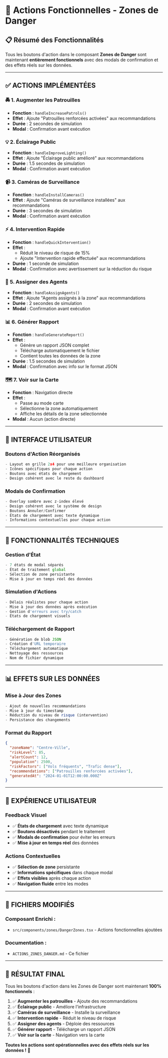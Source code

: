 # 🎯 Actions Fonctionnelles - Zones de Danger

## 📋 Résumé des Fonctionnalités

Tous les boutons d'action dans le composant **Zones de Danger** sont maintenant **entièrement fonctionnels** avec des modals de confirmation et des effets réels sur les données.

---

## ✅ **ACTIONS IMPLÉMENTÉES**

### 🚔 **1. Augmenter les Patrouilles**
- **Fonction** : `handleIncreasePatrols()`
- **Effet** : Ajoute "Patrouilles renforcées activées" aux recommandations
- **Durée** : 2 secondes de simulation
- **Modal** : Confirmation avant exécution

### 💡 **2. Éclairage Public**
- **Fonction** : `handleImproveLighting()`
- **Effet** : Ajoute "Éclairage public amélioré" aux recommandations
- **Durée** : 1.5 secondes de simulation
- **Modal** : Confirmation avant exécution

### 📹 **3. Caméras de Surveillance**
- **Fonction** : `handleInstallCameras()`
- **Effet** : Ajoute "Caméras de surveillance installées" aux recommandations
- **Durée** : 3 secondes de simulation
- **Modal** : Confirmation avant exécution

### ⚡ **4. Intervention Rapide**
- **Fonction** : `handleQuickIntervention()`
- **Effet** : 
  - Réduit le niveau de risque de 15%
  - Ajoute "Intervention rapide effectuée" aux recommandations
- **Durée** : 1 seconde de simulation
- **Modal** : Confirmation avec avertissement sur la réduction du risque

### 👥 **5. Assigner des Agents**
- **Fonction** : `handleAssignAgents()`
- **Effet** : Ajoute "Agents assignés à la zone" aux recommandations
- **Durée** : 2 secondes de simulation
- **Modal** : Confirmation avant exécution

### 📊 **6. Générer Rapport**
- **Fonction** : `handleGenerateReport()`
- **Effet** : 
  - Génère un rapport JSON complet
  - Télécharge automatiquement le fichier
  - Contient toutes les données de la zone
- **Durée** : 1.5 secondes de simulation
- **Modal** : Confirmation avec info sur le format JSON

### 🗺️ **7. Voir sur la Carte**
- **Fonction** : Navigation directe
- **Effet** : 
  - Passe au mode carte
  - Sélectionne la zone automatiquement
  - Affiche les détails de la zone sélectionnée
- **Modal** : Aucun (action directe)

---

## 🎨 **INTERFACE UTILISATEUR**

### **Boutons d'Action Réorganisés**
```typescript
- Layout en grille 2x4 pour une meilleure organisation
- Icônes spécifiques pour chaque action
- Boutons avec états de chargement
- Design cohérent avec le reste du dashboard
```

### **Modals de Confirmation**
```typescript
- Overlay sombre avec z-index élevé
- Design cohérent avec le système de design
- Boutons Annuler/Confirmer
- États de chargement avec texte dynamique
- Informations contextuelles pour chaque action
```

---

## 🔧 **FONCTIONNALITÉS TECHNIQUES**

### **Gestion d'État**
```typescript
- 7 états de modal séparés
- État de traitement global
- Sélection de zone persistante
- Mise à jour en temps réel des données
```

### **Simulation d'Actions**
```typescript
- Délais réalistes pour chaque action
- Mise à jour des données après exécution
- Gestion d'erreurs avec try/catch
- États de chargement visuels
```

### **Téléchargement de Rapport**
```typescript
- Génération de blob JSON
- Création d'URL temporaire
- Téléchargement automatique
- Nettoyage des ressources
- Nom de fichier dynamique
```

---

## 📊 **EFFETS SUR LES DONNÉES**

### **Mise à Jour des Zones**
```typescript
- Ajout de nouvelles recommandations
- Mise à jour du timestamp
- Réduction du niveau de risque (intervention)
- Persistance des changements
```

### **Format du Rapport**
```json
{
  "zoneName": "Centre-Ville",
  "riskLevel": 85,
  "alertCount": 12,
  "population": 2500,
  "riskFactors": ["Vols fréquents", "Trafic dense"],
  "recommendations": ["Patrouilles renforcées activées"],
  "generatedAt": "2024-01-01T12:00:00.000Z"
}
```

---

## 🚀 **EXPÉRIENCE UTILISATEUR**

### **Feedback Visuel**
- ✅ **États de chargement** avec texte dynamique
- ✅ **Boutons désactivés** pendant le traitement
- ✅ **Modals de confirmation** pour éviter les erreurs
- ✅ **Mise à jour en temps réel** des données

### **Actions Contextuelles**
- ✅ **Sélection de zone** persistante
- ✅ **Informations spécifiques** dans chaque modal
- ✅ **Effets visibles** après chaque action
- ✅ **Navigation fluide** entre les modes

---

## 📁 **FICHIERS MODIFIÉS**

### **Composant Enrichi :**
- `src/components/zones/DangerZones.tsx` - Actions fonctionnelles ajoutées

### **Documentation :**
- `ACTIONS_ZONES_DANGER.md` - Ce fichier

---

## 🎯 **RÉSULTAT FINAL**

Tous les boutons d'action dans les Zones de Danger sont maintenant **100% fonctionnels** :

1. ✅ **Augmenter les patrouilles** - Ajoute des recommandations
2. ✅ **Éclairage public** - Améliore l'infrastructure
3. ✅ **Caméras de surveillance** - Installe la surveillance
4. ✅ **Intervention rapide** - Réduit le niveau de risque
5. ✅ **Assigner des agents** - Déploie des ressources
6. ✅ **Générer rapport** - Télécharge un rapport JSON
7. ✅ **Voir sur la carte** - Navigation vers la carte

**Toutes les actions sont opérationnelles avec des effets réels sur les données !** 🎉


